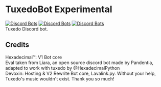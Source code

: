 # TuxedoBot Experimental
[![Discord Bots](https://discordbots.org/api/widget/status/338695256759599117.png?noavatar=true)](https://discordbots.org/bot/338695256759599117) 
[![Discord Bots](https://discordbots.org/api/widget/lib/338695256759599117.png?noavatar=true)](https://discordbots.org/bot/338695256759599117) 
[![Discord Bots](https://discordbots.org/api/widget/owner/338695256759599117.png?noavatar=true)](https://discordbots.org/bot/338695256759599117)  
Tuxedo Discord bot.

## Credits

Hexadecimal™: V1 Bot core  
Eval taken from Liara, an open source discord bot made by Pandentia, adapted to work with tuxedo by @HexadecimalPython  
Devoxin: Hosting & V2 Rewrite Bot core, Lavalink.py. Without your help, Tuxedo's music wouldn't exist. Thank you so much!
